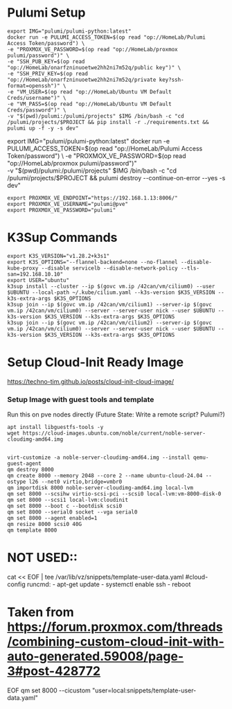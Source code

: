 # Pulumi Setup
```
export IMG="pulumi/pulumi-python:latest"
docker run -e PULUMI_ACCESS_TOKEN=$(op read "op://HomeLab/Pulumi Access Token/password") \
-e "PROXMOX_VE_PASSWORD=$(op read "op://HomeLab/proxmox pulumi/password")" \
-e "SSH_PUB_KEY=$(op read "op://HomeLab/onarfzninuoetwe2hh2ni7m52q/public key")" \
-e "SSH_PRIV_KEY=$(op read "op://HomeLab/onarfzninuoetwe2hh2ni7m52q/private key?ssh-format=openssh")" \
-e "VM_USER=$(op read "op://HomeLab/Ubuntu VM Default Creds/username")" \
-e "VM_PASS=$(op read "op://HomeLab/Ubuntu VM Default Creds/password")" \
-v "$(pwd)/pulumi:/pulumi/projects" $IMG /bin/bash -c "cd /pulumi/projects/$PROJECT && pip install -r ./requirements.txt && pulumi up -f -y -s dev"
```
export IMG="pulumi/pulumi-python:latest"
docker run -e PULUMI_ACCESS_TOKEN=$(op read "op://HomeLab/Pulumi Access Token/password") \
-e "PROXMOX_VE_PASSWORD=$(op read "op://HomeLab/proxmox pulumi/password")" \
-v "$(pwd)/pulumi:/pulumi/projects" $IMG /bin/bash -c "cd /pulumi/projects/$PROJECT && pulumi destroy --continue-on-error --yes -s dev"
```
export PROXMOX_VE_ENDPOINT="https://192.168.1.13:8006/"
export PROXMOX_VE_USERNAME="pulumi@pve"
export PROXMOX_VE_PASSWORD="pulumi"

```
# K3Sup Commands
```
export K3S_VERSION="v1.28.2+k3s1"
export K3S_OPTIONS="--flannel-backend=none --no-flannel --disable-kube-proxy --disable servicelb --disable-network-policy --tls-san=192.168.10.10"
export USER="ubuntu"
k3sup install --cluster --ip $(govc vm.ip /42can/vm/cilium0) --user $UBUNTU --local-path ~/.kube/cilium.yaml --k3s-version $K3S_VERSION --k3s-extra-args $K3S_OPTIONS
k3sup join --ip $(govc vm.ip /42can/vm/cilium1) --server-ip $(govc vm.ip /42can/vm/cilium0) --server --server-user nick --user $UBUNTU --k3s-version $K3S_VERSION --k3s-extra-args $K3S_OPTIONS
k3sup join --ip $(govc vm.ip /42can/vm/cilium2) --server-ip $(govc vm.ip /42can/vm/cilium0) --server --server-user nick --user $UBUNTU --k3s-version $K3S_VERSION --k3s-extra-args $K3S_OPTIONS
```



# Setup Cloud-Init Ready Image
https://techno-tim.github.io/posts/cloud-init-cloud-image/
### Setup Image with guest tools and template
Run this on pve nodes directly (Future State: Write a remote script? Pulumi?)
```
apt install libguestfs-tools -y
wget https://cloud-images.ubuntu.com/noble/current/noble-server-cloudimg-amd64.img


virt-customize -a noble-server-cloudimg-amd64.img --install qemu-guest-agent
qm destroy 8000
qm create 8000 --memory 2048 --core 2 --name ubuntu-cloud-24.04 --ostype l26 --net0 virtio,bridge=vmbr0
qm importdisk 8000 noble-server-cloudimg-amd64.img local-lvm
qm set 8000 --scsihw virtio-scsi-pci --scsi0 local-lvm:vm-8000-disk-0
qm set 8000 --scsi1 local-lvm:cloudinit
qm set 8000 --boot c --bootdisk scsi0
qm set 8000 --serial0 socket --vga serial0
qm set 8000 --agent enabled=1
qm resize 8000 scsi0 40G
qm template 8000
```

# NOT USED::
cat << EOF | tee /var/lib/vz/snippets/template-user-data.yaml
#cloud-config
runcmd:
    - apt-get update
    - systemctl enable ssh
    - reboot
# Taken from https://forum.proxmox.com/threads/combining-custom-cloud-init-with-auto-generated.59008/page-3#post-428772
EOF
qm set 8000 --cicustom "user=local:snippets/template-user-data.yaml"